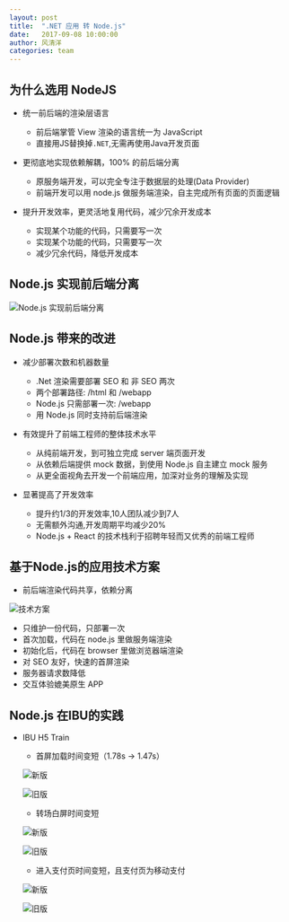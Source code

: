 ```yaml
---
layout: post
title:  ".NET 应用 转 Node.js"
date:   2017-09-08 10:00:00
author: 风清洋
categories: team
---
```


## 为什么选用 NodeJS

- 统一前后端的渲染层语言
  - 前后端掌管 View 渲染的语言统一为 JavaScript
  - 直接用JS替换掉`.NET`,无需再使用Java开发页面

- 更彻底地实现依赖解耦，100% 的前后端分离
  - 原服务端开发，可以完全专注于数据层的处理(Data Provider)
  - 前端开发可以用 node.js 做服务端渲染，自主完成所有页面的页面逻辑

- 提升开发效率，更灵活地复用代码，减少冗余开发成本
  - 实现某个功能的代码，只需要写一次
  - 实现某个功能的代码，只需要写一次
  - 减少冗余代码，降低开发成本

## Node.js 实现前后端分离

![Node.js 实现前后端分离](/assets/image/NodeJS-f-b.png)

## Node.js 带来的改进

- 减少部署次数和机器数量
  - .Net 渲染需要部署 SEO 和 非 SEO 两次
  - 两个部署路径: /html 和 /webapp
  - Node.js 只需部署一次: /webapp
  - 用 Node.js 同时支持前后端渲染

- 有效提升了前端工程师的整体技术水平
  - 从纯前端开发，到可独立完成 server 端页面开发
  - 从依赖后端提供 mock 数据，到使用 Node.js 自主建立 mock 服务
  - 从更全面视角去开发一个前端应用，加深对业务的理解及实现

- 显著提高了开发效率
  - 提升约1/3的开发效率,10人团队减少到7人
  - 无需额外沟通,开发周期平均减少20%
  - Node.js + React 的技术栈利于招聘年轻而又优秀的前端工程师
 
## 基于Node.js的应用技术方案

- 前后端渲染代码共享，依赖分离

![技术方案](/assets/image/NodeJS-frame.png)

- 只维护一份代码，只部署一次
- 首次加载，代码在 node.js 里做服务端渲染
- 初始化后，代码在 browser 里做浏览器端渲染
- 对 SEO 友好，快速的首屏渲染
- 服务器请求数降低
- 交互体验媲美原生 APP

## Node.js 在IBU的实践

-  IBU H5 Train

   - 首屏加载时间变短（1.78s -> 1.47s）
   
   ![新版](/assets/image/2017-09-13_104557.png)

   ![旧版](/assets/image/2017-09-13_104650.png)

   - 转场白屏时间变短
   
   ![新版](/assets/image/2017-09-13_105147.png)

   ![旧版](/assets/image/2017-09-13_105506.png)

   - 进入支付页时间变短，且支付页为移动支付

   ![新版](/assets/image/2017-09-13_144245.png)

   ![旧版](/assets/image/2017-09-13_142646.png)